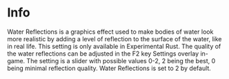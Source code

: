 # Info

Water Reflections is a graphics effect used to make bodies of water look more realistic by adding a level of reflection to the surface of the water, like in real life. This setting is only available in Experimental Rust. The quality of the water reflections can be adjusted in the F2 key Settings overlay in-game. The setting is a slider with possible values 0-2, 2 being the best, 0 being minimal reflection quality. Water Reflections is set to 2 by default.
